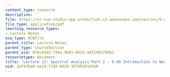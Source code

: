 ```yaml
---
content_type: resource
description: ''
file: https://ol-ocw-studio-app-production.s3.amazonaws.com/courses/9-40-introduction-to-neural-computation-spring-2018/3af4f6a0ae1df1d886293979018142b0_MIT9_40S18_Lec12.pdf
file_type: application/pdf
learning_resource_types:
- Lecture Notes
ocw_type: OCWFile
parent_title: Lecture Notes
parent_type: CourseSection
parent_uid: 8f6c4243-744a-9b41-6623-a021d0178db2
resourcetype: Document
title: 'Lecture 12: Spectral Analysis Part 2 - 9.40 Introduction to Neural Computation'
uid: 3af4f6a0-ae1d-f1d8-8629-3979018142b0
---
```

